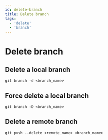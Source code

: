```yaml
---
id: delete-branch
title: Delete branch
tags:
  - 'delete'
  - 'branch'
---
```


# Delete branch

## Delete a local branch

```shell
git branch -d <branch_name>
```

## Force delete a local branch

```shell
git branch -D <branch_name>
```

## Delete a remote branch

```shell
git push --delete <remote_name> <branch_name>
```

